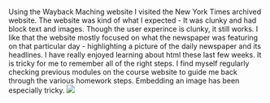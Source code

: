 Using the Wayback Maching website I visited the New York Times archived website. The website was kind of what I expected - It was clunky and had block text and images. Though the user experince is clunky, it still works. I like that the website mostly focused on what the newspaper was featuring on that particular day - highlighting a picture of the daily newspaper and its headlines.
I have really enjoyed learning about html these last few weeks. It is tricky for me to remember all of the right steps. I find myself regularly checking previous modules on the course website to guide me back through the various homework steps. Embedding an image has been especially tricky.
<image src="images/ScreenShot.png"></image>
